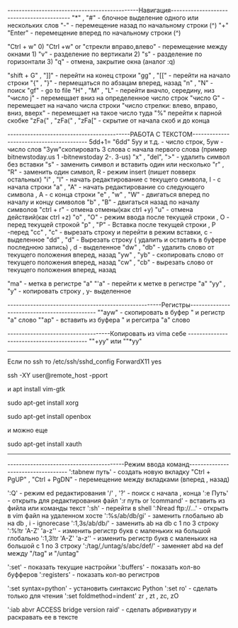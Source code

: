 ----------------------------------------------Навигация------------------------------------------
"*" , "#" -        блочное выделение одного или нескольких слов
"-" -                перемещение назад по начальному строки (^)
"+" "Enter" -   перемещение вперед по начальному строки (^)

"Ctrl + w"     0) "Ctrl +w" or "стрекли вправо,влево" - перемещение между окнами
                    1) "v" - разделение по вертикали
                    2) "s" - разделение по горизонтали
                    3) "q" - отмена, закрытие окна (аналог :q)

"shift + G" , "]]" -  перейти на конец строки
"gg" , "[[" -           перейти на начало строки
"{" , "}" - пермещаться по абзацам вперед, назад
"n" , "N" - поиск
"gf" - go to file
"H" , "M" , "L" - перейти вначло, середину, низ
"число j" - перемещает вниз на определенное число строк
"число G" - перемещает на начало числа строки
"число стрелки: влево, вправо, вниз, вверх" - перемещает на такое число туда
"%"                        перейти к парной скобке
"zFa{" , "zFa(" , "zFa[" - скрытие от начала скоб и до конца








-------------------------------------------РАБОТА С ТЕКСТОМ-----------------------------------------
5dd+1= "6dd" 5yy и т.д. - число строк, 5yw - число слов
"3yw"скопировать 3 слова c начала первого слова (пример bitnewstoday.us 1 -bitnewstoday 2-. 3-us)
"x" , "del", ">" - удалить символ без вставки
"s" - заменить символ и вставить один или несколько
"r" , "R" - заменить один символ, R - режим insert (пишет повверх остальных)
"i" , "I" -  начать редактирование с текущего символа, I - с начала строки
"a" , "A" - начать редактирование со следующего символа , А - с конца строки
"e" , "w" , "W" - двигаться вперед по началу и концу символов
"b" , "B" -  двигаться назад по началу символов
"ctrl + r" - отмена отмены(как ctrl +y)
"u" - отмена действий(как ctrl +z)
"o" , "O" - режим ввода после текущей строки , О - перед текущей строкой
"p" , "P" - Вставка после текущей строки , Р -перед
"cc" , "c" - вырезать строку и перейти в режим вставки, с - выделенное
"dd" , "d" - Вырезать строку ( удалить и оставить в буфере последнюю запись) , d - выделенное
"dw" , "db" - удалить слово от текущего положения вперед, назад
"yw" , "yb" -  скопировать слово от текущего положения вперед, назад
"cw" , "cb" -  вырезать слово от текущего положения вперед, назад

"ma" - метка в регистре "a"
"'a" - перейти к метке в регистре "а"
"yy" , "y" - копировать строку , у-  выделенное







------------------------------------------------------Регистры---------------------------------------------
""ayw" - скопировать в буфер " и регистр "а" слово
""ap" - вставить из буфера " и регситра "а" слово

------------------------------------Копировать из vima себе ------------------------------------------
""+yy" или ""*yy"


**********************************************************************************************************

 Если по ssh то
                    /etc/ssh/sshd_config
                                    ForwardX11 yes

ssh -XY user@remote_host -pport

и apt install vim-gtk


sudo apt-get install xorg

sudo apt-get install openbox

и можно еще

sudo apt-get install xauth
***********************************************************************************************************



-----------------------------------------Режим ввода команд-----------------------------------
':tabnew путь' - создать новую вкладку
                    "Ctrl + PgUP" , "Ctrl + PgDN" - перемещение между вкладками (вперед , назад)

':Q' - режим ed редактирования
'/' , '?' - поиск с начала , конца
':e Путь' - открыть для редактирования файл
':r путь or !command' - вставить из фийла или команды текст
':sh'  - перейти в shell
':Nread ftp://...' -  открыть в vim файл на удаленном хосте
':%s/ab/db/gi' - заменить глобально ab на db , i - ignorecase
':1,3s/ab/db/' - заменить ab на db c 1 по 3 строку
':%!tr 'A-Z' 'a-z'' - изменить регистр букв с маленьких на большой глобально
':1,3!tr 'A-Z' 'a-z'' -  изменить регистр букв с маленьких на большой с 1 по 3 строку
':/tag/,/untag/s/abc/def/' - заменяет abd на def между "/tag" и "/untag"

':set'  - показать текущие настройки
':buffers' - показать кол-во буфферов
':registers' - показать кол-во регистров

':set syntax=python' - установить синтаксис Python
':set ro' - сделать только для чтения
':set foldmethod=indent'  zr , zt , zc, zO

':iab abvr ACCESS bridge version raid' - сделать абривиатуру и раскравать ее в тексте




